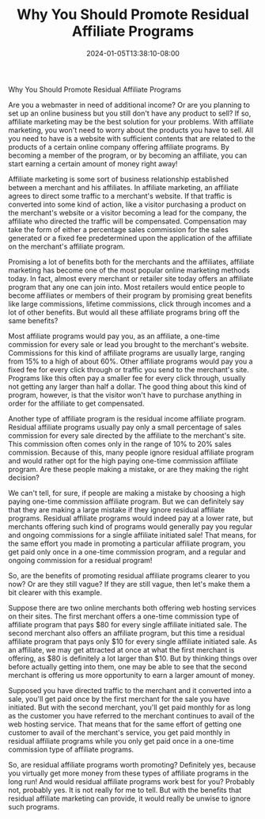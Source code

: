 ﻿---
title: "Why You Should Promote Residual Affiliate Programs"
date: 2024-01-05T13:38:10-08:00
description: "35 divers marketing articles Tips for Web Success"
featured_image: "/images/35 divers marketing articles.jpg"
tags: ["35 divers marketing articles"]
---

Why You Should Promote Residual Affiliate Programs


Are you a webmaster in need of additional income?  Or are you planning to set up an online business but you still don't have any product to sell?  If so, affiliate marketing may be the best solution for your problems.  With affiliate marketing, you won't need to worry about the products you have to sell.  All you need to have is a website with sufficient contents that are related to the products of a certain online company offering affiliate programs.  By becoming a member of the program, or by becoming an affiliate, you can start earning a certain amount of money right away!

Affiliate marketing is some sort of business relationship established between a merchant and his affiliates.  In affiliate marketing, an affiliate agrees to direct some traffic to a merchant's website.  If that traffic is converted into some kind of action, like a visitor purchasing a product on the merchant's website or a visitor becoming a lead for the company, the affiliate who directed the traffic will be compensated.  Compensation may take the form of either a percentage sales commission for the sales generated or a fixed fee predetermined upon the application of the affiliate on the merchant's affiliate program.

Promising a lot of benefits both for the merchants and the affiliates, affiliate marketing has become one of the most popular online marketing methods today.  In fact, almost every merchant or retailer site today offers an affiliate program that any one can join into.  Most retailers would entice people to become affiliates or members of their program by promising great benefits like large commissions, lifetime commissions, click through incomes and a lot of other benefits.  But would all these affiliate programs bring off the same benefits? 

Most affiliate programs would pay you, as an affiliate, a one-time commission for every sale or lead you brought to the merchant's website.  Commissions for this kind of affiliate programs are usually large, ranging from 15% to a high of about 60%.  Other affiliate programs would pay you a fixed fee for every click through or traffic you send to the merchant's site.  Programs like this often pay a smaller fee for every click through, usually not getting any larger than half a dollar.  The good thing about this kind of program, however, is that the visitor won't have to purchase anything in order for the affiliate to get compensated.

Another type of affiliate program is the residual income affiliate program.  Residual affiliate programs usually pay only a small percentage of sales commission for every sale directed by the affiliate to the merchant's site.  This commission often comes only in the range of 10% to 20% sales commission.  Because of this, many people ignore residual affiliate program and would rather opt for the high paying one-time commission affiliate program.  Are these people making a mistake, or are they making the right decision?

We can't tell, for sure, if people are making a mistake by choosing a high paying one-time commission affiliate program.  But we can definitely say that they are making a large mistake if they ignore residual affiliate programs.  Residual affiliate programs would indeed pay at a lower rate, but merchants offering such kind of programs would generally pay you regular and ongoing commissions for a single affiliate initiated sale!  That means, for the same effort you made in promoting a particular affiliate program, you get paid only once in a one-time commission program, and a regular and ongoing commission for a residual program!

So, are the benefits of promoting residual affiliate programs clearer to you now?  Or are they still vague?  If they are still vague, then let's make them a bit clearer with this example.

Suppose there are two online merchants both offering web hosting services on their sites.  The first merchant offers a one-time commission type of affiliate program that pays $80 for every single affiliate initiated sale.  The second merchant also offers an affiliate program, but this time a residual affiliate program that pays only $10 for every single affiliate initiated sale.  As an affiliate, we may get attracted at once at what the first merchant is offering, as $80 is definitely a lot larger than $10.  But by thinking things over before actually getting into them, one may be able to see that the second merchant is offering us more opportunity to earn a larger amount of money.

Supposed you have directed traffic to the merchant and it converted into a sale, you'll get paid once by the first merchant for the sale you have initiated.  But with the second merchant, you'll get paid monthly for as long as the customer you have referred to the merchant continues to avail of the web hosting service.  That means that for the same effort of getting one customer to avail of the merchant's service, you get paid monthly in residual affiliate programs while you only get paid once in a one-time commission type of affiliate programs.

So, are residual affiliate programs worth promoting?  Definitely yes, because you virtually get more money from these types of affiliate programs in the long run!  And would residual affiliate programs work best for you?  Probably not, probably yes.  It is not really for me to tell.  But with the benefits that residual affiliate marketing can provide, it would really be unwise to ignore such programs.

